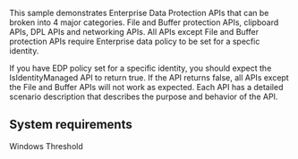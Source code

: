 ﻿This sample demonstrates Enterprise Data Protection APIs that can be broken into 4 major categories. File and Buffer protection APIs, clipboard APIs,
DPL APIs and networking APIs. All APIs except File and Buffer protection APIs require Enterprise data policy to be set for a specfic identity. 

If you have EDP policy set for a specific identity, you should expect the IsIdentityManaged API to return true. If the API returns false, all APIs except the
File and Buffer APIs will not work as expected. Each API has a detailed scenario description that describes the purpose and behavior of the API.


System requirements
-----------------------------
Windows Threshold



